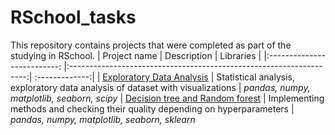 # RSchool_tasks
This repository contains projects that were completed as part of the studying in RSchool.
| Project name | Description | Libraries |
|:--------------------------: |:-------------------------------------------------------------------:| :-------------:|
| [Exploratory Data Analysis](https://github.com/MariaMyslivets/RSchool_tasks/blob/main/eda.ipynb) | Statistical analysis, exploratory data analysis of dataset with visualizations | *pandas,*  *numpy,* *matplotlib,* *seaborn,* *scipy* 
| [Decision tree and Random forest](https://github.com/MariaMyslivets/RSchool_tasks/blob/main/rf_classifier.ipynb) | Implementing methods  and checking their quality depending on hyperparameters | *pandas,*  *numpy,* *matplotlib,* *seaborn,* *sklearn* 
